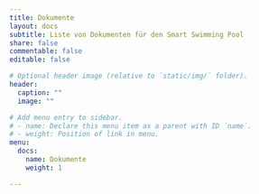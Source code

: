 ```yaml
---
title: Dokumente
layout: docs
subtitle: Liste von Dokumenten für den Smart Swimming Pool
share: false
commentable: false
editable: false

# Optional header image (relative to `static/img/` folder).
header:
  caption: ""
  image: ""

# Add menu entry to sidebar.
# - name: Declare this menu item as a parent with ID `name`.
# - weight: Position of link in menu.
menu:
  docs:
    name: Dokumente
    weight: 1

---
```


